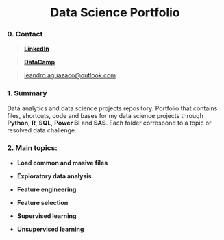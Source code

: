 <h1 align="center"> Data Science Portfolio </h1>

### 0. Contact

> [**LinkedIn**](https://www.linkedin.com/in/felipe-leandro-aguazaco/)

> [**DataCamp**](https://www.datacamp.com/profile/leandro-aguazaco) 

> leandro.aguazaco@outlook.com

### 1. Summary

Data analytics and data science projects repository. Portfolio that contains files, shortcuts, code and bases for my data science projects through **Python**, **R**, **SQL**, **Power BI** and **SAS**. Each folder correspond to a topic or resolved data challenge.

### 2. Main topics: 

* **Load common and masive files**

* **Exploratory data analysis**

* **Feature engineering**

* **Feature selection**

* **Supervised learning**

* **Unsupervised learning**

